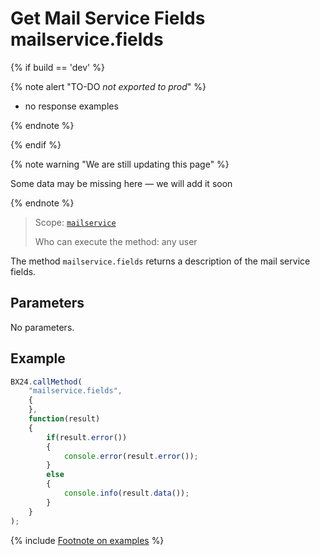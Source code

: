 # Get Mail Service Fields mailservice.fields

{% if build == 'dev' %}

{% note alert "TO-DO _not exported to prod_" %}

- no response examples

{% endnote %}

{% endif %}

{% note warning "We are still updating this page" %}

Some data may be missing here — we will add it soon

{% endnote %}

> Scope: [`mailservice`](../scopes/permissions.md)
>
> Who can execute the method: any user

The method `mailservice.fields` returns a description of the mail service fields.

## Parameters

No parameters.

## Example

```js
BX24.callMethod(
    "mailservice.fields",
    {
    },
    function(result)
    {
        if(result.error())
        {
            console.error(result.error());
        }
        else
        {
            console.info(result.data());
        }
    }
);
```
{% include [Footnote on examples](../../_includes/examples.md) %}